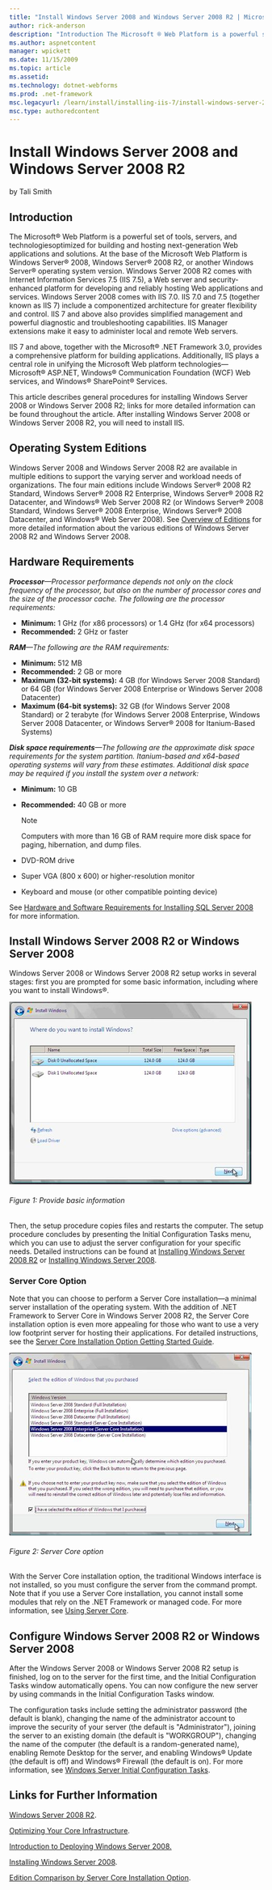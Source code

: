 ```yaml
---
title: "Install Windows Server 2008 and Windows Server 2008 R2 | Microsoft Docs"
author: rick-anderson
description: "Introduction The Microsoft ® Web Platform is a powerful set of tools, servers, and technologies optimized for building and hosting next-generation Web applic..."
ms.author: aspnetcontent
manager: wpickett
ms.date: 11/15/2009
ms.topic: article
ms.assetid: 
ms.technology: dotnet-webforms
ms.prod: .net-framework
msc.legacyurl: /learn/install/installing-iis-7/install-windows-server-2008-and-windows-server-2008-r2
msc.type: authoredcontent
---
```

Install Windows Server 2008 and Windows Server 2008 R2
====================
by Tali Smith

## Introduction

The Microsoft® Web Platform is a powerful set of tools, servers, and technologiesoptimized for building and hosting next-generation Web applications and solutions. At the base of the Microsoft Web Platform is Windows Server® 2008, Windows Server® 2008 R2, or another Windows Server® operating system version. Windows Server 2008 R2 comes with Internet Information Services 7.5 (IIS 7.5), a Web server and security-enhanced platform for developing and reliably hosting Web applications and services. Windows Server 2008 comes with IIS 7.0. IIS 7.0 and 7.5 (together known as IIS 7) include a componentized architecture for greater flexibility and control. IIS 7 and above also provides simplified management and powerful diagnostic and troubleshooting capabilities. IIS Manager extensions make it easy to administer local and remote Web servers.

IIS 7 and above, together with the Microsoft® .NET Framework 3.0, provides a comprehensive platform for building applications. Additionally, IIS plays a central role in unifying the Microsoft Web platform technologies—Microsoft® ASP.NET, Windows® Communication Foundation (WCF) Web services, and Windows® SharePoint® Services.

This article describes general procedures for installing Windows Server 2008 or Windows Server 2008 R2; links for more detailed information can be found throughout the article. After installing Windows Server 2008 or Windows Server 2008 R2, you will need to install IIS.

## Operating System Editions

Windows Server 2008 and Windows Server 2008 R2 are available in multiple editions to support the varying server and workload needs of organizations. The four main editions include Windows Server® 2008 R2 Standard, Windows Server® 2008 R2 Enterprise, Windows Server® 2008 R2 Datacenter, and Windows® Web Server 2008 R2 (or Windows Server® 2008 Standard, Windows Server® 2008 Enterprise, Windows Server® 2008 Datacenter, and Windows® Web Server 2008). See [Overview of Editions](https://www.microsoft.com/windowsserver2008/en/us/r2-editions-overview.aspx) for more detailed information about the various editions of Windows Server 2008 R2 and Windows Server 2008.

## Hardware Requirements

***Processor**—Processor performance depends not only on the clock frequency of the processor, but also on the number of processor cores and the size of the processor cache. The following are the processor requirements:*

- **Minimum:** 1 GHz (for x86 processors) or 1.4 GHz (for x64 processors)
- **Recommended:** 2 GHz or faster

***RAM**—The following are the RAM requirements:*

- **Minimum:** 512 MB
- **Recommended:** 2 GB or more
- **Maximum (32-bit systems):** 4 GB (for Windows Server 2008 Standard) or 64 GB (for Windows Server 2008 Enterprise or Windows Server 2008 Datacenter)
- **Maximum (64-bit systems):** 32 GB (for Windows Server 2008 Standard) or 2 terabyte (for Windows Server 2008 Enterprise, Windows Server 2008 Datacenter, or Windows Server® 2008 for Itanium-Based Systems)

***Disk space requirements**—The following are the approximate disk space requirements for the system partition. Itanium-based and x64-based operating systems will vary from these estimates. Additional disk space may be required if you install the system over a network:*

- **Minimum:** 10 GB
- **Recommended:** 40 GB or more

    > [!NOTE]
    > Computers with more than 16 GB of RAM require more disk space for paging, hibernation, and dump files.
- DVD-ROM drive
- Super VGA (800 x 600) or higher-resolution monitor
- Keyboard and mouse (or other compatible pointing device)

See [Hardware and Software Requirements for Installing SQL Server 2008](https://technet.microsoft.com/en-us/library/ms143506.aspx) for more information.

## Install Windows Server 2008 R2 or Windows Server 2008

Windows Server 2008 or Windows Server 2008 R2 setup works in several stages: first you are prompted for some basic information, including where you want to install Windows®.

[![](install-windows-server-2008-and-windows-server-2008-r2/_static/image4.jpg)](install-windows-server-2008-and-windows-server-2008-r2/_static/image3.jpg)

###### Figure 1: Provide basic information

Then, the setup procedure copies files and restarts the computer. The setup procedure concludes by presenting the Initial Configuration Tasks menu, which you can use to adjust the server configuration for your specific needs. Detailed instructions can be found at [Installing Windows Server 2008 R2](https://technet.microsoft.com/en-us/library/dd379511(WS.10).aspx) or [Installing Windows Server 2008](https://technet.microsoft.com/en-us/library/cc755116.aspx).

### Server Core Option

Note that you can choose to perform a Server Core installation—a minimal server installation of the operating system. With the addition of .NET Framework to Server Core in Windows Server 2008 R2, the Server Core installation option is even more appealing for those who want to use a very low footprint server for hosting their applications. For detailed instructions, see the [Server Core Installation Option Getting Started Guide](https://technet.microsoft.com/en-us/library/cc753802(WS.10).aspx).

[![](install-windows-server-2008-and-windows-server-2008-r2/_static/image6.jpg)](install-windows-server-2008-and-windows-server-2008-r2/_static/image5.jpg)

###### Figure 2: Server Core option

With the Server Core installation option, the traditional Windows interface is not installed, so you must configure the server from the command prompt. Note that if you use a Server Core installation, you cannot install some modules that rely on the .NET Framework or managed code. For more information, see [Using Server Core](../../manage/working-with-server-core/index.md).

## Configure Windows Server 2008 R2 or Windows Server 2008

After the Windows Server 2008 or Windows Server 2008 R2 setup is finished, log on to the server for the first time, and the Initial Configuration Tasks window automatically opens. You can now configure the new server by using commands in the Initial Configuration Tasks window.

The configuration tasks include setting the administrator password (the default is blank), changing the name of the administrator account to improve the security of your server (the default is "Administrator"), joining the server to an existing domain (the default is "WORKGROUP"), changing the name of the computer (the default is a random-generated name), enabling Remote Desktop for the server, and enabling Windows® Update (the default is off) and Windows® Firewall (the default is on). For more information, see [Windows Server Initial Configuration Tasks](https://technet.microsoft.com/en-us/library/cc755215.aspx).

## Links for Further Information

[Windows Server 2008 R2](https://www.microsoft.com/windowsserver2008/en/us/default.aspx).

[Optimizing Your Core Infrastructure](https://www.microsoft.com/windowsserver2008/en/us/optimize-infrastructure.aspx).

[Introduction to Deploying Windows Server 2008.](../../web-hosting/installing-infrastructure-components/introduction-to-deploying-windows-server-2008-r2.md)

[Installing Windows Server 2008](https://download.microsoft.com/download/e/6/3/e63cf2f6-7f71-450b-8e4a-dace88e99456/readme.htm).

[Edition Comparison by Server Core Installation Option](https://www.microsoft.com/windowsserver2008/en/us/r2-compare-core-installation.aspx).